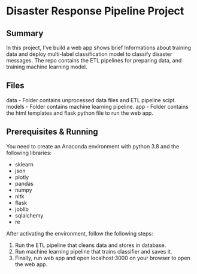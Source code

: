 # Disaster Response Pipeline Project
## Summary
In this project, I've build a web app shows brief Informations about training data and deploy multi-label classification model to classify disaster messages. The repo contains the ETL pipelines for preparing data, and training machine learning model.

## Files
data - Folder contains unprocessed data files and ETL pipeline scipt.
models - Folder contains machine learning pipeline.
app - Folder contains the html templates and flask python file to run the web app.


## Prerequisites & Running
You need to create an Anaconda environment with python 3.8 and the following libraries:
- sklearn
- json
- plotly
- pandas 
- numpy
- nltk 
- flask
- joblib
- sqlalchemy 
- re

After activating the environment, follow the following steps:
1. Run the ETL pipeline that cleans data and stores in database.
2. Run machine learning pipeline that trains classifier and saves it.
3. Finally, run web app and open localhost:3000 on your browser to open the web app. 




